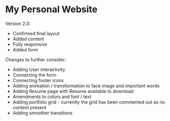 # My Personal Website

Version 2.0:
- Confirmed final layout
- Added content
- Fully responsive
- Added form

Changes to further consider:
- Adding User interactivity
- Connecting the form 
- Connecting footer icons 
- Adding animation / transformation to face image and important words
- Adding Resume page with Resume available to download
- Amendments to colors and font / text
- Adding portfolio grid - currently the grid has been commented out as no content present
- Adding smoother transitions
